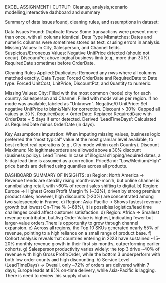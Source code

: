 EXCEL ASSIGNMENT l OUTPUT: Cleanup, analysis,scenario modelling,interactive dashboard and summary

Summary of data issues found, cleaning rules, and assumptions in dataset:

Data Issues Found:
Duplicate Rows: Some transactions were present more than once, with all columns identical.
Data Type Mismatches: Dates and numeric columns were sometimes stored as text, causing errors in analysis.
Missing Values: In City, Salesperson, and Channel fields.
Suspicious/Erroneous Values: Negative UnitPrice detected (should not occur).
DiscountPct above logical business limit (e.g., more than 30%).
RequiredDate sometimes before OrderDate.

Cleaning Rules Applied:
Duplicates: Removed any rows where all columns matched exactly.
Data Types: Forced OrderDate and RequiredDate to Date type.
Forced UnitCost, UnitPrice, DiscountPct, and Quantity to numeric.

Missing Values:
City: Filled with the most common (mode) city for each country.
Salesperson and Channel: Filled with mode value per region.
If no mode was available, labeled as "Unknown".
Negative/0 UnitPrice:
Set negative UnitPrice to blank/NaN for correction.
Discount > 30%:
Capped all values at 30%.
RequiredDate < OrderDate:
Replaced RequiredDate with OrderDate + 5 days if error detected.
Derived ‘LeadTimeDays’:
Calculated as RequiredDate minus OrderDate (in days).

Key Assumptions
Imputation: When imputing missing values, business logic preferred the “most typical” value at the most granular level available, to best reflect real operations (e.g., City mode within each Country).
Discount Maximum: No legitimate orders are allowed above a 30% discount (business policy).
Lead Times: In case of illogical shipping/required dates, a 5-day lead time is assumed as a correction.
PriceBand: “Low/Medium/High” price bands are defined using quantiles across all products.

DASHBOARD SUMMARY OF INSIGHTS:
a)  Region: North America → Revenue trends are steadily rising month-over-month, but online channel is cannibalizing retail, with ~60% of recent sales shifting to digital.
b)  Region: Europe → Highest Gross Profit Margin % (~32%), driven by strong premium product sales; however, high discounts (>20%) are concentrated among two salespeople in France.
c) Region: Asia-Pacific → Shows fastest revenue growth but lowest On-Time % (~68%), it is possibles logistics/lead time challenges could affect customer satisfaction.
d)  Region: Africa → Smallest revenue contributor, but Avg Order Value is highest, indicating fewer but larger-value orders.There is opportunity to grow through channel expansion.
e) Across all regions, the Top 10 SKUs generated nearly 55% of revenue, pointing to a high reliance on a small range of product base.
f) Cohort analysis reveals that countries entering in 2023 have sustained ~15–20% monthly revenue growth in their first six months, outperforming earlier cohorts.
g) Salesperson productivity varies widely: the top 3 drive ~40% of revenue with high Gross Profit/Order, while the bottom 3 underperform with both low order counts and high discounting.
h) Service Level (LeadTimeDays) → Overall, only ~72% of orders are delivered within 7 days; Europe leads at 85% on-time delivery, while Asia-Pacific is lagging. There is need to review this supply chain.






